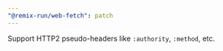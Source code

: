 ```yaml
---
"@remix-run/web-fetch": patch
---
```


Support HTTP2 pseudo-headers like `:authority`, `:method`, etc.
